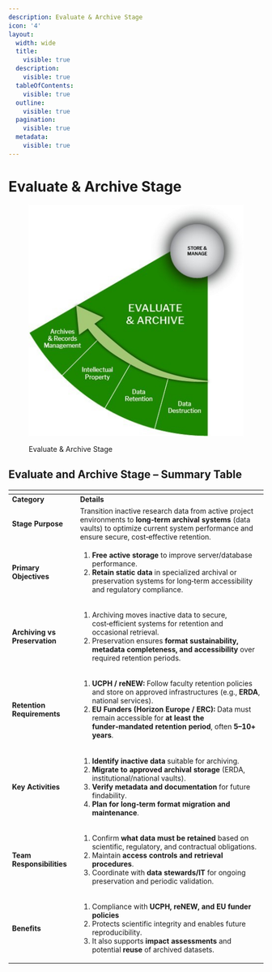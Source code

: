 ```yaml
---
description: Evaluate & Archive Stage
icon: '4'
layout:
  width: wide
  title:
    visible: true
  description:
    visible: true
  tableOfContents:
    visible: true
  outline:
    visible: true
  pagination:
    visible: true
  metadata:
    visible: true
---
```


# Evaluate & Archive Stage

<figure><img src="../../.gitbook/assets/Evaluate and Archive.jpg" alt=""><figcaption><p>Evaluate &#x26; Archive Stage</p></figcaption></figure>

## **Evaluate and Archive Stage – Summary Table**

<table data-header-hidden data-full-width="true"><thead><tr><th></th><th></th></tr></thead><tbody><tr><td><strong>Category</strong></td><td><strong>Details</strong></td></tr><tr><td><strong>Stage Purpose</strong></td><td>Transition inactive research data from active project environments to <strong>long‑term archival systems</strong> (data vaults) to optimize current system performance and ensure secure, cost‑effective retention.</td></tr><tr><td><strong>Primary Objectives</strong></td><td><ol><li><strong>Free active storage</strong> to improve server/database performance.</li><li><strong>Retain static data</strong> in specialized archival or preservation systems for long‑term accessibility and regulatory compliance.</li></ol></td></tr><tr><td><strong>Archiving vs Preservation</strong></td><td><ol><li>Archiving moves inactive data to secure, cost‑efficient systems for retention and occasional retrieval. </li><li>Preservation ensures <strong>format sustainability, metadata completeness, and accessibility</strong> over required retention periods.</li></ol></td></tr><tr><td><strong>Retention Requirements</strong></td><td><ol><li><strong>UCPH / reNEW:</strong> Follow faculty retention policies and store on approved infrastructures (e.g., <strong>ERDA</strong>, national services).</li><li><strong>EU Funders (Horizon Europe / ERC):</strong> Data must remain accessible for <strong>at least the funder‑mandated retention period</strong>, often <strong>5–10+ years</strong>.</li></ol></td></tr><tr><td><strong>Key Activities</strong></td><td><ol><li><strong>Identify inactive data</strong> suitable for archiving.</li><li><strong>Migrate to approved archival storage</strong> (ERDA, institutional/national vaults).</li><li><strong>Verify metadata and documentation</strong> for future findability.</li><li><strong>Plan for long‑term format migration and maintenance</strong>.</li></ol></td></tr><tr><td><strong>Team Responsibilities</strong></td><td><ol><li>Confirm <strong>what data must be retained</strong> based on scientific, regulatory, and contractual obligations.</li><li>Maintain <strong>access controls and retrieval procedures</strong>.</li><li>Coordinate with <strong>data stewards/IT</strong> for ongoing preservation and periodic validation.</li></ol></td></tr><tr><td><strong>Benefits</strong></td><td><ol><li>Compliance with <strong>UCPH, reNEW, and EU funder policies</strong></li><li>Protects scientific integrity and enables future reproducibility. </li><li>It also supports <strong>impact assessments</strong> and potential <strong>reuse</strong> of archived datasets.</li></ol></td></tr></tbody></table>

